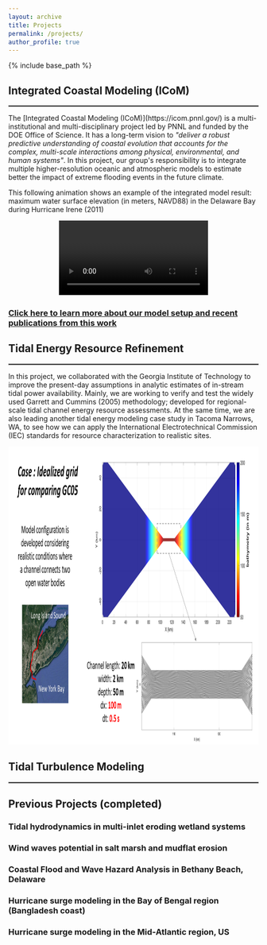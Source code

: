 ```yaml
---
layout: archive
title: Projects
permalink: /projects/
author_profile: true
---
```


{% include base_path %}


## Integrated Coastal Modeling (ICoM)
<hr style="border:1px solid gray">
The [Integrated Coastal Modeling (ICoM)](https://icom.pnnl.gov/) is a multi-institutional and multi-disciplinary project led by PNNL and funded by the DOE Office of Science. It has a long-term vision to <i>"deliver a robust predictive understanding of coastal evolution that accounts for the complex, multi-scale interactions among physical, environmental, and human systems"</i>. In this project, our group's responsibility is to integrate multiple higher-resolution oceanic and atmospheric models to estimate better the impact of extreme flooding events in the future climate.

This following animation shows an example of the integrated model result: maximum water surface elevation (in meters, NAVD88) in the Delaware Bay during Hurricane Irene (2011)

<p align="center">
<video src="/file/FVCOM_Irene_max_surface_large.mp4" controls="controls" style="max-width: 780px;">
</video>
</p>

### [Click here to learn more about our model setup and recent publications from this work](/project_info/ICoM/)   

## Tidal Energy Resource Refinement
<hr style="border:1px solid gray">
In this project, we collaborated with the Georgia Institute of Technology to improve the present-day assumptions in analytic estimates of in-stream tidal power availability. Mainly, we are working to verify and test the widely used Garrett and Cummins (2005) methodology; developed for regional-scale tidal channel energy resource assessments. At the same time, we are also leading another tidal energy modeling case study in Tacoma Narrows, WA, to see how we can apply the International Electrotechnical Commission (IEC) standards for resource characterization to realistic sites.

<p align="center">
  <img width="920" height="600" src="/images/TidalEnergy_gatech1.png">
</p>

## Tidal Turbulence Modeling
<hr style="border:1px solid gray">

## Previous Projects (completed)
### Tidal hydrodynamics in multi-inlet eroding wetland systems
### Wind waves potential in salt marsh and mudflat erosion
### Coastal Flood and Wave Hazard Analysis in Bethany Beach, Delaware
### Hurricane surge modeling in the Bay of Bengal region (Bangladesh coast)
### Hurricane surge modeling in the Mid-Atlantic region, US
